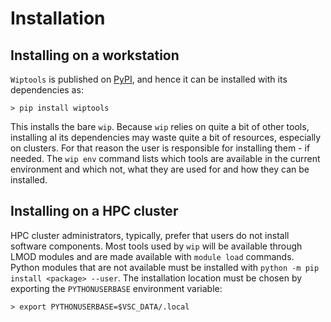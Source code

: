 # Installation

## Installing on a workstation

`Wiptools` is published on [PyPI](https://pypi.org/), and hence it can be installed with its 
dependencies as:

```shell
> pip install wiptools
```

This installs the bare `wip`. Because `wip` relies on quite a bit of other tools, installing al its
dependencies may waste quite a bit of resources, especially on clusters. For that reason the user
is responsible for installing them - if needed. The `wip env` command lists which tools are 
available in the current environment and which not, what they are used for and how they can be 
installed.

## Installing on a HPC cluster

HPC cluster administrators, typically, prefer that users do not install software components. 
Most tools used by `wip` will be available through LMOD modules and are made available with
`module load` commands. Python modules that are not available must be installed with 
`python -m pip install <package> --user`. The installation location must be chosen by exporting
the `PYTHONUSERBASE` environment variable:

```shell
> export PYTHONUSERBASE=$VSC_DATA/.local
```